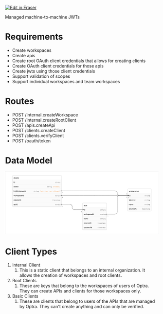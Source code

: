 <p><a target="_blank" href="https://app.eraser.io/workspace/iM0oefDcpBUj4W1UKNPV" id="edit-in-eraser-github-link"><img alt="Edit in Eraser" src="https://firebasestorage.googleapis.com/v0/b/second-petal-295822.appspot.com/o/images%2Fgithub%2FOpen%20in%20Eraser.svg?alt=media&amp;token=968381c8-a7e7-472a-8ed6-4a6626da5501"></a></p>

Managed machine-to-machine JWTs

# Requirements
- Create workspaces
- Create apis
- Create root OAuth client credentials that allows for creating clients
- Create OAuth client credentials for those apis
- Create jwts using those client credentials
- Support validation of scopes
- Support individual workspaces and team workspaces
# Routes
- POST /internal.createWorkspace
- POST /internal.createRootClient
- POST /apis.createApi
- POST /clients.createClient
- POST /clients.verifyClient
- POST /oauth/token
# Data Model 
![ER Diagram](/.eraser/iM0oefDcpBUj4W1UKNPV___SAeHPhwcNkRksQnkLO1UKbLgEJ22___---figure---tTygIVEaq-OXZMBQ4lS6h---figure---0xoMP7vZV2KYNnKdV1e3jg.png "ER Diagram")

# Client Types
1. Internal Client
    1. This is a static client that belongs to an internal organization. It allows the creation of workspaces and root clients.
2. Root Clients
    1. These are keys that belong to the workspaces of users of Optra. They can create APIs and clients for those workspaces only.
3. Basic Clients
    1. These are clients that belong to users of the APIs that are managed by Optra. They can't create anything and can only be verified. 



<!--- Eraser file: https://app.eraser.io/workspace/iM0oefDcpBUj4W1UKNPV --->
